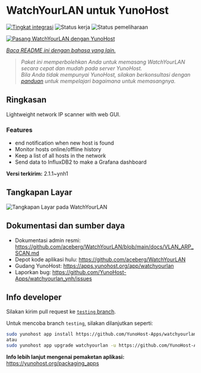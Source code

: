 <!--
N.B.: README ini dibuat secara otomatis oleh <https://github.com/YunoHost/apps/tree/master/tools/readme_generator>
Ini TIDAK boleh diedit dengan tangan.
-->

# WatchYourLAN untuk YunoHost

[![Tingkat integrasi](https://apps.yunohost.org/badge/integration/watchyourlan)](https://ci-apps.yunohost.org/ci/apps/watchyourlan/)
![Status kerja](https://apps.yunohost.org/badge/state/watchyourlan)
![Status pemeliharaan](https://apps.yunohost.org/badge/maintained/watchyourlan)

[![Pasang WatchYourLAN dengan YunoHost](https://install-app.yunohost.org/install-with-yunohost.svg)](https://install-app.yunohost.org/?app=watchyourlan)

*[Baca README ini dengan bahasa yang lain.](./ALL_README.md)*

> *Paket ini memperbolehkan Anda untuk memasang WatchYourLAN secara cepat dan mudah pada server YunoHost.*  
> *Bila Anda tidak mempunyai YunoHost, silakan berkonsultasi dengan [panduan](https://yunohost.org/install) untuk mempelajari bagaimana untuk memasangnya.*

## Ringkasan

Lightweight network IP scanner with web GUI.

### Features

- end notification when new host is found
- Monitor hosts online/offline history
- Keep a list of all hosts in the network
- Send data to InfluxDB2 to make a Grafana dashboard


**Versi terkirim:** 2.1.1~ynh1

## Tangkapan Layar

![Tangkapan Layar pada WatchYourLAN](./doc/screenshots/Screenshot.png)

## Dokumentasi dan sumber daya

- Dokumentasi admin resmi: <https://github.com/aceberg/WatchYourLAN/blob/main/docs/VLAN_ARP_SCAN.md>
- Depot kode aplikasi hulu: <https://github.com/aceberg/WatchYourLAN>
- Gudang YunoHost: <https://apps.yunohost.org/app/watchyourlan>
- Laporkan bug: <https://github.com/YunoHost-Apps/watchyourlan_ynh/issues>

## Info developer

Silakan kirim pull request ke [`testing` branch](https://github.com/YunoHost-Apps/watchyourlan_ynh/tree/testing).

Untuk mencoba branch `testing`, silakan dilanjutkan seperti:

```bash
sudo yunohost app install https://github.com/YunoHost-Apps/watchyourlan_ynh/tree/testing --debug
atau
sudo yunohost app upgrade watchyourlan -u https://github.com/YunoHost-Apps/watchyourlan_ynh/tree/testing --debug
```

**Info lebih lanjut mengenai pemaketan aplikasi:** <https://yunohost.org/packaging_apps>

